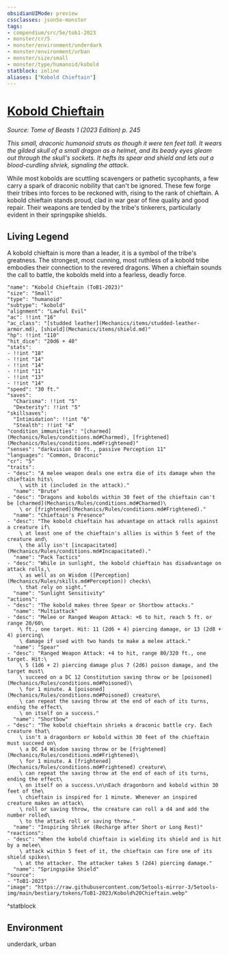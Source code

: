 ```yaml
---
obsidianUIMode: preview
cssclasses: json5e-monster
tags:
- compendium/src/5e/tob1-2023
- monster/cr/5
- monster/environment/underdark
- monster/environment/urban
- monster/size/small
- monster/type/humanoid/kobold
statblock: inline
aliases: ["Kobold Chieftain"]
---
```

# [Kobold Chieftain](Mechanics\bestiary\humanoid/kobold-chieftain-tob1-2023.md)
*Source: Tome of Beasts 1 (2023 Edition) p. 245*  

*This small, draconic humanoid struts as though it were ten feet tall. It wears the gilded skull of a small dragon as a helmet, and its beady eyes gleam out through the skull's sockets. It hefts its spear and shield and lets out a blood-curdling shriek, signaling the attack*.

While most kobolds are scuttling scavengers or pathetic sycophants, a few carry a spark of draconic nobility that can't be ignored. These few forge their tribes into forces to be reckoned with, rising to the rank of chieftain. A kobold chieftain stands proud, clad in war gear of fine quality and good repair. Their weapons are tended by the tribe's tinkerers, particularly evident in their springspike shields.

## Living Legend

A kobold chieftain is more than a leader, it is a symbol of the tribe's greatness. The strongest, most cunning, most ruthless of a kobold tribe embodies their connection to the revered dragons. When a chieftain sounds the call to battle, the kobolds meld into a fearless, deadly force.

```statblock
"name": "Kobold Chieftain (ToB1-2023)"
"size": "Small"
"type": "humanoid"
"subtype": "kobold"
"alignment": "Lawful Evil"
"ac": !!int "16"
"ac_class": "[studded leather](Mechanics/items/studded-leather-armor.md), [shield](Mechanics/items/shield.md)"
"hp": !!int "110"
"hit_dice": "20d6 + 40"
"stats":
- !!int "18"
- !!int "14"
- !!int "14"
- !!int "11"
- !!int "13"
- !!int "14"
"speed": "30 ft."
"saves":
  "Charisma": !!int "5"
  "Dexterity": !!int "5"
"skillsaves":
  "Intimidation": !!int "6"
  "Stealth": !!int "4"
"condition_immunities": "[charmed](Mechanics/Rules/conditions.md#Charmed), [frightened](Mechanics/Rules/conditions.md#Frightened)"
"senses": "darkvision 60 ft., passive Perception 11"
"languages": "Common, Draconic"
"cr": "5"
"traits":
- "desc": "A melee weapon deals one extra die of its damage when the chieftain hits\
    \ with it (included in the attack)."
  "name": "Brute"
- "desc": "Dragons and kobolds within 30 feet of the chieftain can't be [charmed](Mechanics/Rules/conditions.md#Charmed)\
    \ or [frightened](Mechanics/Rules/conditions.md#Frightened)."
  "name": "Chieftain's Presence"
- "desc": "The kobold chieftain has advantage on attack rolls against a creature if\
    \ at least one of the chieftain's allies is within 5 feet of the creature and\
    \ the ally isn't [incapacitated](Mechanics/Rules/conditions.md#Incapacitated)."
  "name": "Pack Tactics"
- "desc": "While in sunlight, the kobold chieftain has disadvantage on attack rolls,\
    \ as well as on Wisdom ([Perception](Mechanics/Rules/skills.md#Perception)) checks\
    \ that rely on sight."
  "name": "Sunlight Sensitivity"
"actions":
- "desc": "The kobold makes three Spear or Shortbow attacks."
  "name": "Multiattack"
- "desc": "Melee or Ranged Weapon Attack: +6 to hit, reach 5 ft. or range 20/60\
    \ ft., one target. Hit: 11 (2d6 + 4) piercing damage, or 13 (2d8 + 4) piercing\
    \ damage if used with two hands to make a melee attack."
  "name": "Spear"
- "desc": "Ranged Weapon Attack: +4 to hit, range 80/320 ft., one target. Hit:\
    \ 5 (1d6 + 2) piercing damage plus 7 (2d6) poison damage, and the target must\
    \ succeed on a DC 12 Constitution saving throw or be [poisoned](Mechanics/Rules/conditions.md#Poisoned)\
    \ for 1 minute. A [poisoned](Mechanics/Rules/conditions.md#Poisoned) creature\
    \ can repeat the saving throw at the end of each of its turns, ending the effect\
    \ on itself on a success."
  "name": "Shortbow"
- "desc": "The kobold chieftain shrieks a draconic battle cry. Each creature that\
    \ isn't a dragonborn or kobold within 30 feet of the chieftain must succeed on\
    \ a DC 14 Wisdom saving throw or be [frightened](Mechanics/Rules/conditions.md#Frightened)\
    \ for 1 minute. A [frightened](Mechanics/Rules/conditions.md#Frightened) creature\
    \ can repeat the saving throw at the end of each of its turns, ending the effect\
    \ on itself on a success.\n\nEach dragonborn and kobold within 30 feet of the\
    \ chieftain is inspired for 1 minute. Whenever an inspired creature makes an attack\
    \ roll or saving throw, the creature can roll a d4 and add the number rolled\
    \ to the attack roll or saving throw."
  "name": "Inspiring Shriek (Recharge after Short or Long Rest)"
"reactions":
- "desc": "When the kobold chieftain is wielding its shield and is hit by a melee\
    \ attack within 5 feet of it, the chieftain can fire one of its shield spikes\
    \ at the attacker. The attacker takes 5 (2d4) piercing damage."
  "name": "Springspike Shield"
"source":
- "ToB1-2023"
"image": "https://raw.githubusercontent.com/5etools-mirror-3/5etools-img/main/bestiary/tokens/ToB1-2023/Kobold%20Chieftain.webp"
```
^statblock

## Environment

underdark, urban